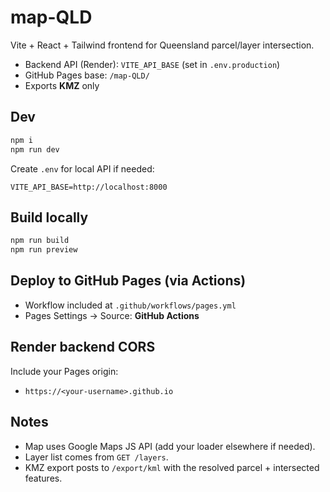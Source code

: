 # map-QLD

Vite + React + Tailwind frontend for Queensland parcel/layer intersection.
- Backend API (Render): `VITE_API_BASE` (set in `.env.production`) 
- GitHub Pages base: `/map-QLD/`
- Exports **KMZ** only

## Dev
```bash
npm i
npm run dev
```
Create `.env` for local API if needed:
```
VITE_API_BASE=http://localhost:8000
```

## Build locally
```bash
npm run build
npm run preview
```

## Deploy to GitHub Pages (via Actions)
- Workflow included at `.github/workflows/pages.yml`
- Pages Settings → Source: **GitHub Actions**

## Render backend CORS
Include your Pages origin:
- `https://<your-username>.github.io`

## Notes
- Map uses Google Maps JS API (add your loader elsewhere if needed).
- Layer list comes from `GET /layers`.
- KMZ export posts to `/export/kml` with the resolved parcel + intersected features.
